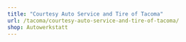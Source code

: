 ```yaml
---
title: "Courtesy Auto Service and Tire of Tacoma"
url: /tacoma/courtesy-auto-service-and-tire-of-tacoma/
shop: Autowerkstatt
---
```

